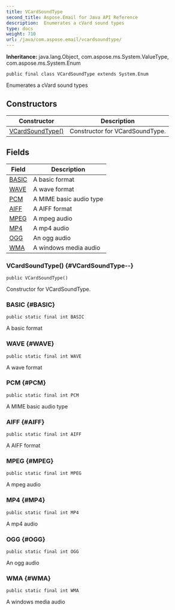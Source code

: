 ```yaml
---
title: VCardSoundType
second_title: Aspose.Email for Java API Reference
description:  Enumerates a cVard sound types
type: docs
weight: 710
url: /java/com.aspose.email/vcardsoundtype/
---
```

**Inheritance:**
java.lang.Object, com.aspose.ms.System.ValueType, com.aspose.ms.System.Enum
```
public final class VCardSoundType extends System.Enum
```

Enumerates a cVard sound types
## Constructors

| Constructor | Description |
| --- | --- |
| [VCardSoundType()](#VCardSoundType--) | Constructor for VCardSoundType. |
## Fields

| Field | Description |
| --- | --- |
| [BASIC](#BASIC) | A basic format |
| [WAVE](#WAVE) | A wave format |
| [PCM](#PCM) | A MIME basic audio type |
| [AIFF](#AIFF) | A AIFF format |
| [MPEG](#MPEG) | A mpeg audio |
| [MP4](#MP4) | A mp4 audio |
| [OGG](#OGG) | An ogg audio |
| [WMA](#WMA) | A windows media audio |
### VCardSoundType() {#VCardSoundType--}
```
public VCardSoundType()
```


Constructor for VCardSoundType.

### BASIC {#BASIC}
```
public static final int BASIC
```


A basic format

### WAVE {#WAVE}
```
public static final int WAVE
```


A wave format

### PCM {#PCM}
```
public static final int PCM
```


A MIME basic audio type

### AIFF {#AIFF}
```
public static final int AIFF
```


A AIFF format

### MPEG {#MPEG}
```
public static final int MPEG
```


A mpeg audio

### MP4 {#MP4}
```
public static final int MP4
```


A mp4 audio

### OGG {#OGG}
```
public static final int OGG
```


An ogg audio

### WMA {#WMA}
```
public static final int WMA
```


A windows media audio

